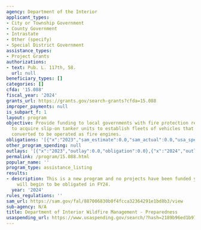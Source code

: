 ```yaml
---
agency: Department of the Interior
applicant_types:
- City or Township Government
- County Government
- Intrastate
- Other (specify)
- Special District Government
assistance_types:
- Project Grants
authorizations:
- text: Pub. L. 117th, 58.
  url: null
beneficiary_types: []
categories: []
cfda: '15.088'
fiscal_year: '2024'
grants_url: https://grants.gov/search-grants?cfda=15.088
improper_payments: null
is_subpart_f: 1
layout: program
objective: Provide funding to local governments with fire protection responsibilities
  to acquire slip-on tanker units to establish fleets of vehicles that can be quickly
  converted to be operated as fire engines.
obligations: '[{"x":"2023","sam_estimate":0.0,"sam_actual":0.0,"usa_spending_actual":0.0},{"x":"2024","sam_estimate":0.0,"sam_actual":1276979.0,"usa_spending_actual":1276978.55},{"x":"2025","sam_estimate":0.0,"sam_actual":1000000.0,"usa_spending_actual":1500.0}]'
other_program_spending: null
outlays: '[{"x":"2023","outlay":0.0,"obligation":0.0},{"x":"2024","outlay":748193.55,"obligation":1278478.55},{"x":"2025","outlay":0.0,"obligation":0.0}]'
permalink: /program/15.088.html
popular_name: ''
program_type: assistance_listing
results:
- description: This is a new program and no projects have been funded yet.  Funding
    will begin to be obligated in FY24.
  year: '2024'
rules_regulations: ''
sam_url: https://sam.gov/fal/887006830b0f4fcca32364291e1bd8b3/view
sub-agency: N/A
title: Department of Interior Wildfire Management - Preparedness
usaspending_url: https://www.usaspending.gov/search/?hash=2189b96ed1b978e5d20784bc5f736ae2
---
```

